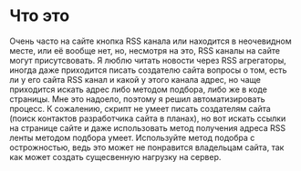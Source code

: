 # Что это
Очень часто на сайте кнопка RSS канала или находится в неочевидном месте, или её вообще нет, но, несмотря на это, RSS каналы на сайте могут присутсвовать. Я люблю читать новости через RSS агрегаторы, иногда даже приходится писать создателю сайта вопросы о том, есть ли у его сайта RSS канал и какой у этого канала адрес, но чаще приходится искать адрес либо методом подбора, либо же в коде страницы. Мне это надоело, поэтому я решил автоматизировать процесс. К сожалению, скрипт не умеет писать создателям сайта (поиск контактов разработчика сайта в планах), но вот искать ссылки на странице сайте и даже использовать метод получения адреса RSS ленты методом подбора умеет. Используйте метод подобра с острожностью, ведь это может не понравится владельцам сайта, так как может создать сущесвенную нагрузку на сервер.
